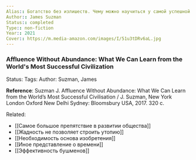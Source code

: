 ```yaml
---
Alias:: Богатство без излишеств. Чему можно научиться у самой успешной цивилизации
Author:: James Suzman
Status:: completed
Type:: non-fiction 
Year:: 2021
Cover:: https://m.media-amazon.com/images/I/51u3tDRv6aL.jpg
---
```

### Affluence Without Abundance: What We Can Learn from the World's Most Successful Civilization
Status: 
Tags: 
Author: Suzman, James

**Reference**: Suzman J. Affluence Without Abundance: What We Can Learn from the World’s Most Successful Civilisation / J. Suzman, New York London Oxford New Delhi Sydney: Bloomsbury USA, 2017. 320 c.

Related: 
- [[Самое большое препятствие в развитии общества]]
- [[Жадность не позволяет строить утопию]]
- [[Необходимость основа изобретения]]
- [[Иное представление о времени]]
- [[Эффективность бушменов]]